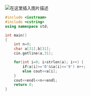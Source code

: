 ![在这里插入图片描述](https://pic.2ge.org/cdn/?url=https://img-blog.csdnimg.cn/20210720141242170.png?x-oss-process=image/watermark,type_ZmFuZ3poZW5naGVpdGk,shadow_10,text_aHR0cHM6Ly9ibG9nLmNzZG4ubmV0L1BhbkRhb3hpMjAyMA==,size_16,color_FFFFFF,t_70)

```cpp
#include <iostream>
#include <cstring>
using namespace std;

int main()
{
	int n=0;
	char a[31],b[31];
	cin.getline(a,31);

	for(int i=0; i<strlen(a); i++) {
		if(a[i]>='0'&&a[i]<='9') n++;
		else cout<<a[i];
	}
	cout<<endl<<n<<endl;
	return 0;
}
```

